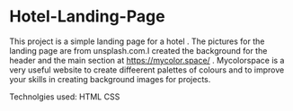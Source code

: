 # Hotel-Landing-Page
This project is a simple landing page for a hotel .
The pictures for the landing page are from unsplash.com.I created the background
for the header and the main section at https://mycolor.space/ .
Mycolorspace is a very useful website to create diffeerent palettes of colours and 
to improve your skills in creating background images for projects.

Technolgies used:
HTML
CSS

